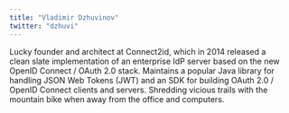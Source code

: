 ```yaml
---
title: "Vladimir Dzhuvinov"
twitter: "dzhuvi"
---
```


Lucky founder and architect at Connect2id, which in 2014 released a  
clean slate implementation of an enterprise IdP server based on the
new  
OpenID Connect / OAuth 2.0 stack. Maintains a popular Java library for  
handling JSON Web Tokens (JWT) and an SDK for building OAuth 2.0 /  
OpenID Connect clients and servers. Shredding vicious trails with the  
mountain bike when away from the office and computers.

